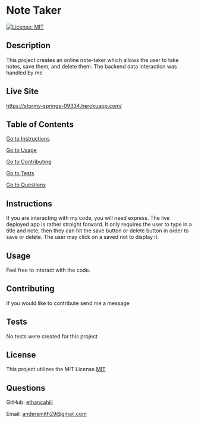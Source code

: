 # Note Taker
  [![License: MIT](https://img.shields.io/badge/License-MIT-yellow.svg)](https://opensource.org/licenses/MIT)
  
  ## Description

  This project creates an online note-taker which allows the user to take notes, save them, and delete them. The backend data interaction was handled by me

  ## Live Site

https://stormy-springs-09334.herokuapp.com/

  ## Table of Contents

  [Go to Instructions](#instructions)

  [Go to Usage](#usage)

  [Go to Contributing](#contributing)

  [Go to Tests](#tests)

  [Go to Questions](#questions)


  ## Instructions

  If you are interacting with my code, you will need express. The live deployed app is rather straight forward. It only requires the user to type in a title and note, then they can hit the save button or delete button in order to save or delete. The user may click on a saved not to display it. 


  ## Usage

  Feel free to interact with the code.


  ## Contributing

  If you would like to contribute send me a message


  ## Tests

  No tests were created for this project


  ## License


  This project utilizes the MIT License
  [MIT](https://opensource.org/licenses/MIT)


  ## Questions

GitHub: [ethancahill](github.com/ethancahill)

Email: andersmith29@gmail.com


